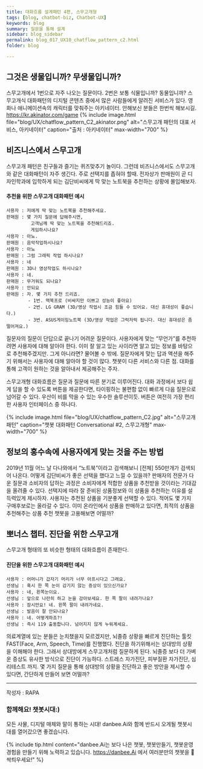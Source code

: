 ```yaml
---
title: 대화흐름 설계패턴 4편, 스무고개형
tags: [blog, chatbot-biz, Chatbot-UX]
keywords: blog
summary: 질문을 통해 설계
sidebar: blog_sidebar
permalink: blog_017_UX10_chatflow_pattern_c2.html
folder: blog

---
```


## 그것은 생물입니까? 무생물입니까?

스무고개에서 1번으로 자주 나오는 질문이다. 2번은 보통 식물입니까? 동물입니까? 스무고개식 대화패턴의 디지털 콘텐츠 중에서 많은 사람들에게 알려진 서비스가 있다. 영화나 애니메이션속의 캐릭터를 맞춰주는 아키네이터. 안해보신 분들은 한번씩 해보시길. https://kr.akinator.com/game
{% include image.html file="blog/UX/chatflow_pattern_C2_akinator.png" alt="스무고개 패턴의 대표 서비스, 아키네이터" caption="출처 : 아키네이터" max-width="700" %}

## 비즈니스에서 스무고개
스무고개 패턴은 친구들과 즐기는 퀴즈맞추기 놀이다. 그런데 비즈니스에서도 스무고개와 같은 대화패턴이 자주 생긴다. 주로 선택지를 좁혀야 할때. 전자상가 판매원이 곧 디자인학과에 입학하게 되는 김단비씨에게 딱 맞는 노트북을 추천하는 상황에 몰입해보자. 

#### 추천을 위한 스무고개 대화패턴 예시
    사용자 : 저에게 딱 맞는 노트북을 추천해주세요.
    판매원 : 몇 가지 질문에 답해주시면, 
             고객님께 딱 맞는 노트북을 추천해드리죠.
             게임하시나요?
    사용자 : 아뇨.
    판매원 : 음악작업하시나요?
    사용자 : 아뇨
    판매원 : 그럼 그래픽 작업 하시나요?
    사용자 : 네
    판매원 : 3D나 영상작업도 하시나요?
    사용자 : 네.
    판매원 : 무거워도 되나요?
    사용자 : 안되요
    판매원 : 자. 몇 가지 추천 드리죠. 
            - 1번. 맥북프로 (비싸지만 이쁘고 성능이 좋아요)
            - 2번. LG GRAM (3D/영상 작업시 조금 힘들 수 있어요. 대신 휴대성이 좋습니다.)
            - 3번. ASUS게이밍노트북 (3D/영상 작업은 그럭저럭 됩니다. 대신 휴대성은 좀 떨어져요.)

질문자의 질문이 단답으로 끝나기 어려운 질문이다. 사용자에게 맞는 “무언가”를 추천하려면 사용자에 대해 알아야 한다. 이미 잘 알고 있는 사이라면 알고 있는 정보를 바탕으로 추천해주겠지만. 그게 아니라면? 물어볼 수 밖에. 질문자에게 맞는 답과 액션을 해주기 위해서는 사용자에 대해 알아야 할 것이 많다. 챗봇이 다른 서비스와 다른 점. 대화를 통해 고객이 원하는 것을 알아내서 제공해주는 주자. 

스무고개형 대화흐름은 질문과 질문에 따른 분기로 이루어진다. 대화 과정에서 보다 쉽게 답을 할 수 있도록 버튼을 제공한다면, 타이핑하는 불편함 없이 빠르게 다음 질문으로 넘어갈 수 있다. 우산이 비를 막을 수 있는 우수한 솔루션이듯. 버튼은 여전히 가장 편리한 사용자 인터페이스 중 하나다. 

{% include image.html file="blog/UX/chatflow_pattern_C2.jpg" alt="스무고개 패턴" caption="챗봇 대화패턴 Conversational #2, 스무고개형" max-width="700" %}


## 정보의 홍수속에 사용자에게 맞는 것을 주는 방법
2019년 11월 어느 날 다나와에서 “노트북”이라고 검색해보니 [전체] 550만개가 검색되어 나온다. 어떻게 김단비씨가 좋은 선택을 했다고 느낄 수 있을까? 판매자의 전문가 다운 질문과 소비자의 답하는 과정은 소비자에게 적합한 상품을 추천받을 것이라는 기대감을 올려줄 수 있다. 선택지에 따라 잘 준비된 상품정보와 이 상품을 추천하는 이유를 설득력있게 제시하자. 사용자는 추천된 상품을 기분좋게 선택할 수 있다. 적어도 몇 가지 구매후보로는 올라갈 수 있다. 이미 온라인에서 상품을 판매하고 있다면, 최적의 상품을 추천해주는 상품 추천 챗봇을 고용해보면 어떨까?


## 뽀너스 챕터. 진단을 위한 스무고개

스무고개 형태의 또 비슷한 형태의 대화흐름이 존재한다. 

#### 진단을 위한 스무고개 대화패턴 예시
    사용자 : 어머니가 갑자기 머리가 너무 아프시다고 그래요.
    선생님 : 혹시 한 쪽 눈이 감기지 않는 증상이 있으신가요?
    사용자 : 네, 왼쪽눈이요.
    선생님 : 앞으로 나란히 하고 눈을 감아보세요. 한 쪽 팔이 내려가나요?
    사용자 : 잠시만요! 네. 왼쪽 팔이 내려가네요.
    선생님 : 발음이 잘 안되나요?
    사용자 : 네. 어떻게하죠?!
    선생님 : 즉시 119 출동합니다. 넘어지지 않게 누워계세요. 

의료계열에 있는 분들은 눈치챘을지 모르겠지만, 뇌졸증 상황을 빠르게 진단하는 툴킷 FAST(Face, Arm, Speech, Time)를 진행했다. 진단을 하기위해서는 상대방의 상황을 이해해야 한다. 그래서 상대방에게 스무고개처럼 질문하게 된다. 뇌졸증 보다 더 가벼운 증상도 유사한 방식으로 진단이 가능하다. 스트레스 자가진단, 피부질환 자가진단, 심리테스트 까지. 몇 가지 질문을 통해 상대방의 상황을 진단하고 좋은 방안을 제시할 수 있다면, 간단하게 만들어 보면 어떨까?



<hr>
작성자 : RAPA

### 함께해요! 챗봇시대:)
모든 사물, 디지털 매체와 말이 통하는 시대! danbee.Ai와 함께 반드시 오게될 챗봇시대를 열어갔으면 좋겠습니다.

{% include tip.html content="danbee.Ai는 보다 나은 챗봇, 챗봇만들기, 챗봇운영 경험을 만들기 위해 노력하고 있습니다. https://danbee.Ai 에서 여러분만의 챗봇을 🌱싹틔우세요!" %}
